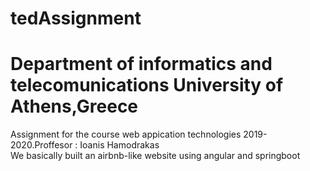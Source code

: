 # tedAssignment
# Department of informatics and telecomunications University of Athens,Greece
Assignment for the course web appication technologies 2019-2020.Proffesor : Ioanis Hamodrakas                                                                                                                      
We basically built an airbnb-like website using angular and springboot                                                                                                             
